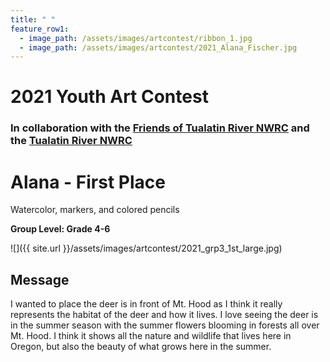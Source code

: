 ```yaml
---
title: " "
feature_row1:
  - image_path: /assets/images/artcontest/ribbon_1.jpg
  - image_path: /assets/images/artcontest/2021_Alana_Fischer.jpg
---
```


# 2021 Youth Art Contest

### In collaboration with the [Friends of Tualatin River NWRC](https://fotr.wildapricot.org/) and the [Tualatin River NWRC](https://www.fws.gov/refuge/Tualatin_River/)

# Alana - First Place  
Watercolor, markers, and colored pencils  

**Group Level: Grade 4-6**  

![]({{ site.url }}/assets/images/artcontest/2021_grp3_1st_large.jpg)

## Message

I wanted to place the deer is in front of Mt. Hood as I think it really represents the habitat of the deer and how it lives. I love seeing the deer is in the summer season with the summer flowers blooming in forests all over Mt. Hood. I think it shows all the nature and wildlife that lives here in Oregon, but also the beauty of what grows here in the summer.
